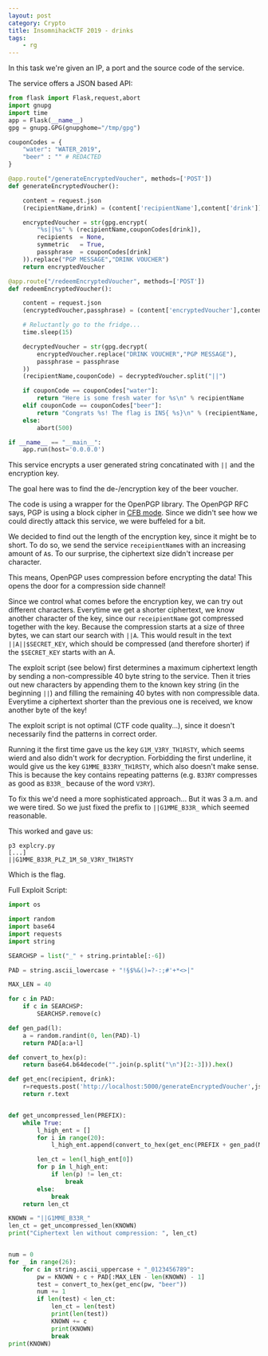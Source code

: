 ```yaml
---
layout: post
category: Crypto
title: InsomnihackCTF 2019 - drinks
tags: 
    - rg
---
```


In this task we're given an IP, a port and the source code of the service.

The service offers a JSON based API:
```python
from flask import Flask,request,abort
import gnupg
import time
app = Flask(__name__)
gpg = gnupg.GPG(gnupghome="/tmp/gpg")

couponCodes = {
    "water": "WATER_2019",
    "beer" : "" # REDACTED
}

@app.route("/generateEncryptedVoucher", methods=['POST'])
def generateEncryptedVoucher():

    content = request.json
    (recipientName,drink) = (content['recipientName'],content['drink'])

    encryptedVoucher = str(gpg.encrypt(
        "%s||%s" % (recipientName,couponCodes[drink]),
        recipients  = None,
        symmetric   = True,
        passphrase  = couponCodes[drink]
    )).replace("PGP MESSAGE","DRINK VOUCHER")
    return encryptedVoucher

@app.route("/redeemEncryptedVoucher", methods=['POST'])
def redeemEncryptedVoucher():

    content = request.json
    (encryptedVoucher,passphrase) = (content['encryptedVoucher'],content['passphrase'])

    # Reluctantly go to the fridge...
    time.sleep(15)

    decryptedVoucher = str(gpg.decrypt(
        encryptedVoucher.replace("DRINK VOUCHER","PGP MESSAGE"),
        passphrase = passphrase
    ))
    (recipientName,couponCode) = decryptedVoucher.split("||")

    if couponCode == couponCodes["water"]:
        return "Here is some fresh water for %s\n" % recipientName
    elif couponCode == couponCodes["beer"]:
        return "Congrats %s! The flag is INS{ %s}\n" % (recipientName, couponCode)
    else:
        abort(500)

if __name__ == "__main__":
    app.run(host='0.0.0.0')
```

This service encrypts a user generated string concatinated with `||` and the encryption key.

The goal here was to find the de-/encryption key of the beer voucher. 

The code is using a wrapper for the OpenPGP library.
The OpenPGP RFC says, PGP is using a block cipher in [CFB mode](https://de.wikipedia.org/wiki/Cipher_Feedback_Mode). Since we didn't see how we could directly attack this service, we were buffeled for a bit.

We decided to find out the length of the encryption key, since it might be to short. To do so, we send the service `receipientName`s with an increasing amount of `A`s. To our surprise, the ciphertext size didn't increase per character. 

This means, OpenPGP uses compression before encrypting the data!
This opens the door for a compression side channel!

Since we control what comes before the encryption key, we can try out different characters. Everytime we get a shorter ciphertext, we know another character of the key, since our `receipientName` got compressed together with the key. Because the compression starts at a size of three bytes, we can start our search with `||A`. This would result in the text `||A||$SECRET_KEY`, which should be compressed (and therefore shorter) if the `$SECRET_KEY` starts with an A.

The exploit script (see below) first determines a maximum ciphertext length by sending a non-compressible 40 byte string to the service. Then it tries out new characters by appending them to the known key string (in the beginning `||`) and filling the remaining 40 bytes with non compressible data. 
Everytime a ciphertext shorter than the previous one is received, we know another byte of the key!

The exploit script is not optimal (CTF code quality...), since it doesn't necessarily find the patterns in correct order.

Running it the first time gave us the key `G1M_V3RY_TH1RSTY`, which seems wierd and also didn't work for decryption. Forbidding the first underline, it would give us the key `G1MME_B33RY_TH1RSTY`, which also doesn't make sense. This is because the key contains repeating patterns (e.g. `B33RY` compresses as good as `B33R_` because of the word `V3RY`). 

To fix this we'd need a more sophisticated approach... But it was 3 a.m. and we were tired. So we just fixed the prefix to `||G1MME_B33R_` which seemed reasonable. 

This worked and gave us: 

```
p3 explcry.py
[...]
||G1MME_B33R_PLZ_1M_S0_V3RY_TH1RSTY
```

Which is the flag.

Full Exploit Script:

```python
import os

import random
import base64
import requests
import string

SEARCHSP = list("_" + string.printable[:-6])

PAD = string.ascii_lowercase + "!§$%&()=?-:;#'+*<>|"

MAX_LEN = 40

for c in PAD:
    if c in SEARCHSP:
        SEARCHSP.remove(c)

def gen_pad(l):
    a = random.randint(0, len(PAD)-l)
    return PAD[a:a+l]

def convert_to_hex(p):
    return base64.b64decode("".join(p.split("\n")[2:-3])).hex()

def get_enc(recipient, drink):
    r=requests.post('http://localhost:5000/generateEncryptedVoucher',json={'recipientName': recipient, 'drink': drink}) 
    return r.text


def get_uncompressed_len(PREFIX):
    while True:
        l_high_ent = []
        for i in range(20):
            l_high_ent.append(convert_to_hex(get_enc(PREFIX + gen_pad(MAX_LEN - len(PREFIX)), "beer")))

        len_ct = len(l_high_ent[0])
        for p in l_high_ent:
            if len(p) != len_ct:
                break
        else:
            break
    return len_ct

KNOWN = "||G1MME_B33R_"
len_ct = get_uncompressed_len(KNOWN)
print("Ciphertext len without compression: ", len_ct)


num = 0
for _ in range(26):
    for c in string.ascii_uppercase + "_0123456789":
        pw = KNOWN + c + PAD[:MAX_LEN - len(KNOWN) - 1]
        test = convert_to_hex(get_enc(pw, "beer"))
        num += 1
        if len(test) < len_ct:
            len_ct = len(test)
            print(len(test))
            KNOWN += c
            print(KNOWN)
            break 
print(KNOWN)
```


